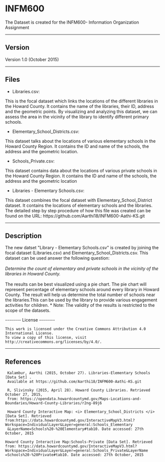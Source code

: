 # INFM600
The Dataset is created for the INFM600- Information Organization Assignment

-------
Version
-------

Version 1.0 (October 2015)

-----
Files
-----

* Libraries.csv: 
<p>
	This is the focal dataset which links the locations of the different libraries in the Howard County.
	It contains the name of the libraries, their ID, address and the geometric points. By visualizing 
	and analyzing this dataset, we can assess the area in the vicinity of the library to identify
	different primary schools. </p> 

* Elementary_School_Districts.csv:
<p> 
	This dataset talks about the locations of various elementary schools in the Howard County Region. It 
	contains the ID and name of the schools, the address and the geometric location. </p> 	

* Schools_Private.csv:
<p> 
 	This dataset contains data about the locations of various private schools in the Howard County Region. It
	contains the ID and name of the schools, the address and the geometric location </p> 

* Libraries - Elementary Schools.csv: 
<p> 
	This dataset combines the focal dataset with Elementary_School_District dataset. It contains the locations 
	of elementary schools and the libraries. 
	The detailed step by step procedure of how this file was created can be found on the URL:
	https://github.com/Aarthi18/INFM600-Aathi-KS.git  
	
 </p>

------------
Description
------------
<p>	
	The new datset "Library - Elementary Schools.csv" is created by joining the focal dataset 
	 (Libraries.csv) and Elementary_School_Districts.csv. This dataset can be used answer 
	the following question:<br> <br> <i> Determine the count of elementary and private schools in the vicinity 
	of the libraries in Howard County. </i> <br>  <br> The results can be best visualized using a pie chart.  
	The pie chart will represent percentage of elementary schools around every library in Howard County.
	The result will help us determine the total number of schools near the libraries.This can be used by
	the library to provide various engagement activities for children.  
	* Note: The validity of the results is restricted to the scope of the datasets.
</p>
--------
License 
--------

	This work is licensed under the Creative Commons Attribution 4.0 International License. 
	To view a copy of this license, visit http://creativecommons.org/licenses/by/4.0/. 

----------
References
----------
	 
	 Kalambur, Aarthi (2015, October 27). Libraries-Elementary Schools [Data Set] . 
	 Available at https://github.com/Aarthi18/INFM600-Aathi-KS.git 
	 
	 R, Slivinsky (2015, April 28). Howard County Libraries. Retrieved October 27, 2015, 
	 from: https://opendata.howardcountymd.gov/Maps-Locations-and-Boundaries/Howard-County-Libraries/r2ng-89j6
	 
	 Howard County Interactive Map: <i> Elementary_School_Districts </i> [Data Set]. Retrieved from:https://data.howardcountymd.gov/InteractiveMapV3.html?Workspace=IndividualLayer&Layer=general:Schools_Elementary
	 &LayerName=Schools%20-%20Elementary#tab10. Date accessed: 27th October, 2015
	 
	Howard County Interactive Map:Schools-Private [Data Set]. Retrieved from: https://data.howardcountymd.gov/InteractiveMapV3.html?Workspace=IndividualLayer&Layer=general:Schools_Private&LayerName
	=Schools%20-%20Private#tab10. Date accessed: 27th October, 2015
